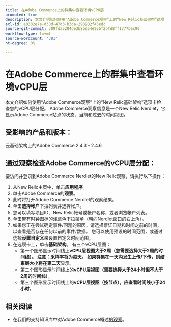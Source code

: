 ```yaml
---
title: 在Adobe Commerce上的群集中查看环境vCPU层
promoted: true
description: 本文介绍如何使用“Adobe Commerce观察”上的“New Relic基础架构”选项卡检查您的vCPU层分配。 Adobe Commerce观察信息是一个New Relic Nerdlet，它显示Adobe Commerce站点的状态、当前和过去的时间视图。
exl-id: a0332e7e-d38d-47d3-b3da-293902f45edc
source-git-commit: 309fda5284de3b8be54e95bf2bfd8ff1777b6c90
workflow-type: tm+mt
source-wordcount: '381'
ht-degree: 0%

---
```


# 在Adobe Commerce上的群集中查看环境vCPU层

本文介绍如何使用“Adobe Commerce观察”上的“New Relic基础架构”选项卡检查您的vCPU层分配。 Adobe Commerce观察信息是一个New Relic Nerdlet，它显示Adobe Commerce站点的状态、当前和过去的时间视图。

## 受影响的产品和版本：

云基础架构上的Adobe Commerce 2.4.3 - 2.4.6

## 通过观察检查Adobe Commerce的vCPU层分配：

要访问并登录到Adobe Commerce Nerdlet的New Relic观察，请执行以下操作：

1. 从New Relic主页中，单击&#x200B;**应用程序**。
1. 单击Adobe Commerce的&#x200B;**观察**。
1. 此时将打开Adobe Commerce Nerdlet的观察结果。
1. 单击&#x200B;**选择帐户**&#x200B;下拉列表并选择帐户。
1. 您可以填写项目ID、New Relic帐号或帐户名称，或者浏览帐户列表。
1. 单击带有时钟图标的浅蓝色下拉菜单（朝向Nerdlet窗口的右上角）。
1. 如果您正在尝试确定事件/问题的原因，请选择票证日期和时间之前的时间，以查看是否存在任何以前的事件/数据。 您可以使用预设的时间范围，或通过选择&#x200B;**设置自定义**&#x200B;来设置自定义时间范围。
1. 在选项卡上，单击&#x200B;**基础架构**。 有三个vCPU层图：
   * 第一个图形显示时间线上&#x200B;**vCPU层视图大于2周（您需要选择大于2周的时间线）。 注意：采样率将为每天。 如果群集在一天内发生上传/下传，则结束层大小将在第二天**&#x200B;显示。
   * 第二个图形显示时间线上的&#x200B;**vCPU层视图（需要选择大于24小时但不大于2周的时间线）**。
   * 第三个图形显示时间线上的&#x200B;**vCPU层视图（按节点），应查看时间线小于24小时**。

## 相关阅读

* 在我们的支持知识库中对Adobe Commerce概述[的观察](/help/support-tools/observation-for-adobe-commerce/observation-adobe-commerce-overview.md)。
